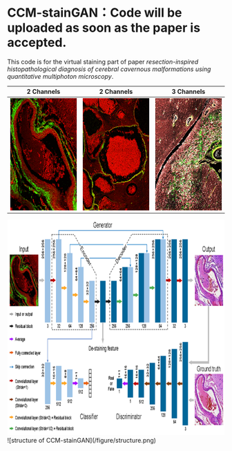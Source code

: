 # CCM-stainGAN：Code will be uploaded as soon as the paper is accepted.

This code is for the virtual staining part of paper _resection-inspired histopathological diagnosis of cerebral cavernous malformations using quantitative multiphoton microscopy_.

|            2 Channels            |            2 Channels            |            3 Channels            |
| :------------------------------: | :------------------------------: | :------------------------------: |
|<img src="./figure/he-mpm.gif"  height=260 width=260>|<img src="./figure/he-mpm1.gif"  height=260 width=260>|<img src="./figure/ppb-mpm.gif"  height=260 width=260>|

<img src="./figure/structure.png"  height=500 width=1000>
![structure of CCM-stainGAN](/figure/structure.png)
